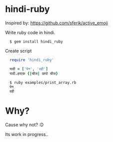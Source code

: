 # hindi-ruby
Inspired by: https://github.com/sferik/active_emoji

Write ruby code in hindi.

```
  $ gem install hindi_ruby
```

Create script

```ruby
  require 'hindi_ruby'

  यादी = ['पेन', 'वही']
  यादी.हरएक {|चीज| छापो चीज}
```

```
  $ ruby examples/print_array.rb 
  पेन
  वही
```
# Why?
Cause why not? :D

Its work in progress..
